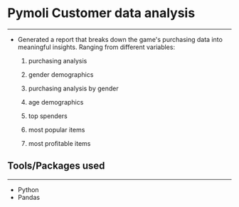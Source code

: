 # Pymoli Customer data analysis 
---
* Generated a report that breaks down the game's purchasing data into meaningful insights. Ranging from different variables:
  
  1. purchasing analysis 
  
  2. gender demographics 
  
  3. purchasing analysis by gender 
  
  4. age demographics 
  
  5. top spenders 
  
  6. most popular items 
  
  7. most profitable items 
  
 ## Tools/Packages used
  ---
  * Python 
  * Pandas  
  
  
  

